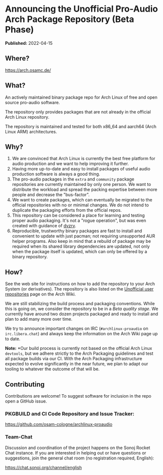 # Announcing the Unofficial Pro-Audio Arch Package Repository (Beta Phase)

**Published:** 2022-04-15

## Where?

<https://arch.osamc.de/>


## What?

An actively maintained binary package repo for Arch Linux of free and open
source pro-audio software.

The repository only provides packages that are not already in the official Arch
Linux repository.

The repository is maintained and tested for both x86_64 and aarch64 (Arch Linux
ARM) architectures.


## Why?

1. We are convinced that Arch Linux is currently the best free platform for
   audio production and we want to help improving it further.
2. Having more up-to-date and easy to install packages of useful audio
   production software is always a good thing.
3. The pro-audio packages in the `extra` and `community` package repositories
   are currently maintained by only one person. We want to distribute the
   workload and spread the packing expertise between more people and decrease
   the "bus-factor".
4. We want to create packages, which can eventually be migrated to the official
   repositories with no or minimal changes. We do not intend to duplicate the
   packaging efforts from the official repos.
5. This repository can be considered a place for learning and testing proper
   audio packaging. It's not a "rogue operation", but was even created with
   guidance of [dvzrv](https://archlinux.org/people/developers/#dvzrv).
6. Reproducible, trustworthy binary packages are fast to install and convenient
   to update with just pacman; not requiring unsupported AUR helper programs.
   Also keep in mind that a rebuild of package may be required when its shared
   library dependencies are updated, not only when the package itself is updated,
   which can only be offered by a binary repository.

## How?

See the web site for instructions on how to add the repository to your Arch
System (or derivatives). The repository is also listed on the [Unofficial
user repositories] page on the Arch Wiki.

We are still stabilizing the build process and packaging conventions. While this
is going on, we consider the repository to be in a *Beta quality stage*. We
currently have around two dozen projects packaged and ready to install and plan
to add many more over time.

We try to announce important changes on IRC (`#archlinux-proaudio` on
`irc.libera.chat`) and always keep the information on the Arch Wiki page up to
date.

**Note:** *Our build process is currently not based on the official Arch Linux
`devtools`, but we adhere strictly to the Arch Packaging guidelines and test all
package builds via our CI. With the Arch Packaging infrastructure expected to
evolve significantly in the near future, we plan to adapt our tooling to
whatever the outcome of that will be.


## Contributing

Contributions are welcome! To suggest software for inclusion in the repo open a
GitHub issue.


### PKGBUILD and CI Code Repository and Issue Tracker:

https://github.com/osam-cologne/archlinux-proaudio


### Team-Chat

Discussion and coordination of the project happens on the Sonoj Rocket Chat
instance. If you are interested in helping out or have questions or suggestions,
join the general chat room (no registration required, English):

<https://chat.sonoj.org/channel/english>


[Unofficial user repositories]: https://wiki.archlinux.org/title/Unofficial_user_repositories#proaudio
